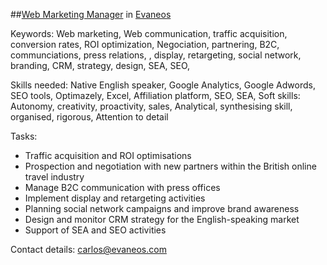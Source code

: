 ##[Web Marketing Manager](https://www.linkedin.com/jobs2/view/99619742?trk=vsrp_jobs_res_name&trkInfo=VSRPsearchId%3A2952648851453197672456%2CVSRPtargetId%3A99619742%2CVSRPcmpt%3Aprimary) in [Evaneos](http://www.evaneos.com/)

Keywords: Web marketing, Web communication, traffic acquisition, conversion rates, ROI optimization, Negociation, partnering, B2C, communciations, press relations, , display, retargeting, social network, branding, CRM, strategy, design, SEA, SEO, 

Skills needed: Native English speaker, Google Analytics, Google Adwords, SEO tools, Optimazely, Excel, Affiliation platform, SEO, SEA,
Soft skills: Autonomy, creativity, proactivity, sales, Analytical, synthesising skill, organised, rigorous, Attention to detail

Tasks:
- Traffic acquisition and ROI optimisations
- Prospection and negotiation with new partners within the British online travel industry
- Manage B2C communication with press offices
- Implement display and retargeting activities
- Planning social network campaigns and improve brand awareness
- Design and monitor CRM strategy for the English-speaking market
- Support of SEA and SEO activities


Contact details: carlos@evaneos.com
